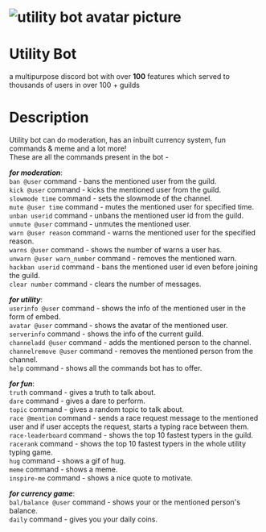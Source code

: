 # ![utility bot avatar picture](https://cdn.discordapp.com/avatars/824626723878207499/1ad07c8a23c461ffbcea07542472d411.webp?size=160)   
# Utility Bot  
a multipurpose discord bot with over **100** features which served to thousands of users in over 100 + guilds  
# Description  
Utility bot can do moderation, has an inbuilt currency system, fun commands & meme and a lot more!  
These are all the commands present in the bot -  
  
***for moderation***:  
  ```ban @user``` command - bans the mentioned user from the guild.  
  ```kick @user``` command - kicks the mentioned user from the guild.  
  ```slowmode time``` command - sets the slowmode of the channel.  
  ```mute @user time``` command - mutes the mentioned user for specified time.  
  ```unban userid``` command - unbans the mentioned user id from the guild.   
  ```unmute @user``` command - unmutes the mentioned user.  
  ```warn @user reason``` command - warns the mentioned user for the specified reason.  
  ```warns @user``` command - shows the number of warns a user has.  
  ```unwarn @user warn_number``` command - removes the mentioned warn.  
  ```hackban userid``` command - bans the mentioned user id even before joining the guild.  
  ```clear number``` command - clears the number of messages.  
  
***for utility***:  
  ```userinfo @user``` command - shows the info of the mentioned user in the form of embed.  
  ```avatar @user``` command - shows the avatar of the mentioned user.  
  ```serverinfo``` command - shows the info of the current guild.  
  ```channeladd @user``` command - adds the mentioned person to the channel.  
  ```channelremove @user``` command - removes the mentioned person from the channel.  
  ```help``` command - shows all the commands bot has to offer.  

***for fun***:  
  ```truth``` command - gives a truth to talk about.  
  ```dare``` command - gives a dare to perform.  
  ```topic``` command - gives a random topic to talk about.  
  ```race @mention``` command - sends a race request message to the mentioned user and if user accepts the request, starts a typing race between them.  
  ```race-leaderboard``` command - shows the top 10 fastest typers in the guild.  
  ```racerank``` command - shows the top 10 fastest typers in the whole utility typing game.   
  ```hug``` command - shows a gif of hug.  
  ```meme``` command - shows a meme.  
  ```inspire-me``` command - shows a nice quote to motivate.  

***for currency game***:  
  ```bal/balance @user``` command - shows your or the mentioned person's balance.  
  ```daily``` command - gives you your daily coins.
